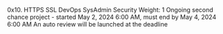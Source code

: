0x10. HTTPS SSL
DevOps
SysAdmin
Security
 Weight: 1
 Ongoing second chance project - started May 2, 2024 6:00 AM, must end by May 4, 2024 6:00 AM
 An auto review will be launched at the deadline
